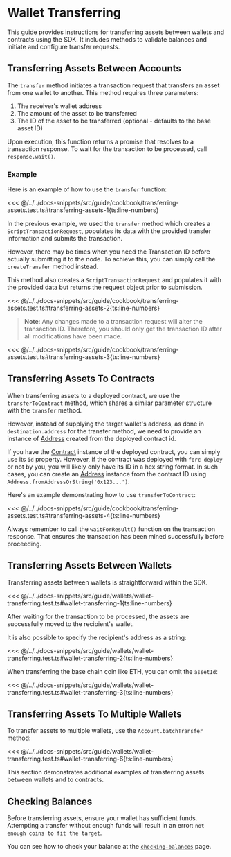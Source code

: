 # Wallet Transferring

This guide provides instructions for transferring assets between wallets and contracts using the SDK. It includes methods to validate balances and initiate and configure transfer requests.

## Transferring Assets Between Accounts

The `transfer` method initiates a transaction request that transfers an asset from one wallet to another. This method requires three parameters:

1. The receiver's wallet address
2. The amount of the asset to be transferred
3. The ID of the asset to be transferred (optional - defaults to the base asset ID)

Upon execution, this function returns a promise that resolves to a transaction response. To wait for the transaction to be processed, call `response.wait()`.

### Example

Here is an example of how to use the `transfer` function:

<<< @/../../docs-snippets/src/guide/cookbook/transferring-assets.test.ts#transferring-assets-1{ts:line-numbers}

In the previous example, we used the `transfer` method which creates a `ScriptTransactionRequest`, populates its data with the provided transfer information and submits the transaction.

However, there may be times when you need the Transaction ID before actually submitting it to the node. To achieve this, you can simply call the `createTransfer` method instead.

This method also creates a `ScriptTransactionRequest` and populates it with the provided data but returns the request object prior to submission.

<<< @/../../docs-snippets/src/guide/cookbook/transferring-assets.test.ts#transferring-assets-2{ts:line-numbers}

> **Note**: Any changes made to a transaction request will alter the transaction ID. Therefore, you should only get the transaction ID after all modifications have been made.

<<< @/../../docs-snippets/src/guide/cookbook/transferring-assets.test.ts#transferring-assets-3{ts:line-numbers}

## Transferring Assets To Contracts

When transferring assets to a deployed contract, we use the `transferToContract` method, which shares a similar parameter structure with the `transfer` method.

However, instead of supplying the target wallet's address, as done in `destination.address` for the transfer method, we need to provide an instance of [Address](../types/address.md) created from the deployed contract id.

If you have the [Contract](../contracts/) instance of the deployed contract, you can simply use its `id` property. However, if the contract was deployed with `forc deploy` or not by you, you will likely only have its ID in a hex string format. In such cases, you can create an [Address](../types/address.md) instance from the contract ID using `Address.fromAddressOrString('0x123...')`.

Here's an example demonstrating how to use `transferToContract`:

<<< @/../../docs-snippets/src/guide/cookbook/transferring-assets.test.ts#transferring-assets-4{ts:line-numbers}

Always remember to call the `waitForResult()` function on the transaction response. That ensures the transaction has been mined successfully before proceeding.


## Transferring Assets Between Wallets

Transferring assets between wallets is straightforward within the SDK.

<<< @/../../docs-snippets/src/guide/wallets/wallet-transferring.test.ts#wallet-transferring-1{ts:line-numbers}

After waiting for the transaction to be processed, the assets are successfully moved to the recipient's wallet.

It is also possible to specify the recipient's address as a string:

<<< @/../../docs-snippets/src/guide/wallets/wallet-transferring.test.ts#wallet-transferring-2{ts:line-numbers}

When transferring the base chain coin like ETH, you can omit the `assetId`:

<<< @/../../docs-snippets/src/guide/wallets/wallet-transferring.test.ts#wallet-transferring-3{ts:line-numbers}

## Transferring Assets To Multiple Wallets

To transfer assets to multiple wallets, use the `Account.batchTransfer` method:

<<< @/../../docs-snippets/src/guide/wallets/wallet-transferring.test.ts#wallet-transferring-6{ts:line-numbers}

This section demonstrates additional examples of transferring assets between wallets and to contracts.


## Checking Balances

Before transferring assets, ensure your wallet has sufficient funds. Attempting a transfer without enough funds will result in an error: `not enough coins to fit the target`.

You can see how to check your balance at the [`checking-balances`](./checking-balances.md) page.